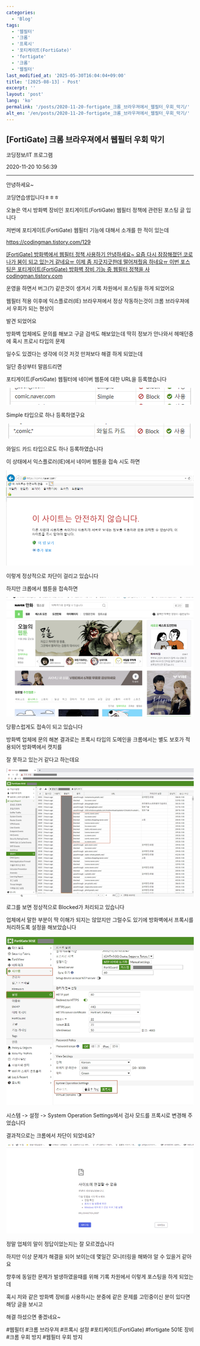 ```yaml
---
categories:
  - 'Blog'
tags:
  - '웹필터'
  - '크롬'
  - '프록시'
  - '포티케이트(FortiGate)'
  - 'fortigate'
  - '크롬'
  - '웹필터'
last_modified_at: '2025-05-30T16:04:04+09:00'
title: '[2025-08-13] - Post'
excerpt: ''
layout: 'post'
lang: 'ko'
permalink: '/posts/2020-11-20-fortigate_크롬_브라우져에서_웹필터_우회_막기/'
alt_en: '/en/posts/2020-11-20-fortigate_크롬_브라우져에서_웹필터_우회_막기/'
---
```


## [FortiGate] 크롬 브라우져에서 웹필터 우회 막기

코딩정보/IT 프로그램

2020-11-20 10:56:39

* * *

안녕하세요~

코딩연습생입니다ㅎㅎㅎ

오늘은 역시 방화벽 장비인 포티게이트(FortiGate) 웹필터 정책에 관련된 포스팅 글 입니다

저번에 포티게이트(FortiGate) 웹필터 기능에 대해서 소개를 한 적이 있는데

<https://codingman.tistory.com/129>

[ [FortiGate] 방화벽에서 웹필터 정책 사용하기 안녕하세요~ 요즘 다시 잠잠해졌던 코로나가 붐이 되고 있는거 같네요ㅠ 이제 좀
지긋지긋한데 떨어져줬음 하네요ㅠ 이번 포스팅은 포티게이트(FortiGate) 방화벽 장비 기능 중 웹필터 정책을 사
codingman.tistory.com ](https://codingman.tistory.com/129)

운영을 하면서 버그(?) 같은것이 생겨서 기록 차원에서 포스팅을 하게 되었어요

웹필터 적용 이후에 익스플로러(IE) 브라우져에서 정상 작동하는것이 크롬 브라우져에서 우회가 되는 현상이

발견 되었어요

방화벽 업체에도 문의를 해보고 구글 검색도 해보았는데 딱히 정보가 안나와서 헤매던중에 혹시 프로시 타입의 문제

일수도 있겠다는 생각에 이것 저것 만져보다 해결 하게 되었는데

일단 증상부터 말씀드리면

포티게이트(FortiGate) 웹필터에 네이버 웹툰에 대한 URL을 등록했습니다

![](/assets/images/fortigate_크롬_브라우져에서_웹필터_우회_막기/img.png)

Simple 타입으로 하나 등록하였구요

![](/assets/images/fortigate_크롬_브라우져에서_웹필터_우회_막기/img_1.png)

와일드 카드 타입으로도 하나 등록하였습니다

이 상태에서 익스플로러(IE)에서 네이버 웹툰을 접속 시도 하면

![](/assets/images/fortigate_크롬_브라우져에서_웹필터_우회_막기/img_2.png)

이렇게 정상적으로 차단이 걸리고 있습니다

하지만 크롭에서 웹툰을 접속하면

![](/assets/images/fortigate_크롬_브라우져에서_웹필터_우회_막기/img_3.png)

당황스럽게도 접속이 되고 있습니다

방화벽 업체에 문의 해본 결과로는 프록시 타입의 도메인을 크롬에서는 별도 보호가 적용되어 방화벽에서 캣치를

잘 못하고 있는거 같다고 하는데요

![](/assets/images/fortigate_크롬_브라우져에서_웹필터_우회_막기/img.jpg)

로그를 보면 정상적으로 Blocked가 처리되고 있습니다

업체에서 말한 부분이 딱 이해가 되지는 않았지만 그럴수도 있기에 방화벽에서 프록시를 처리하도록 설정을 해보았습니다

![](/assets/images/fortigate_크롬_브라우져에서_웹필터_우회_막기/img_1.jpg)

시스템 -> 설정 -> System Operation Settings에서 검사 모드를 프록시로 변경해 주었습니다

결과적으로는 크롬에서 차단이 되었네요?

![](/assets/images/fortigate_크롬_브라우져에서_웹필터_우회_막기/img_4.png)

정말 업체의 말이 정답이었는지는 잘 모르겠습니다

하지만 이상 문제가 해결을 되어 보이는데 몇일간 모니터링을 해봐야 알 수 있을거 같아요

향후에 동일한 문제가 발생하였을때를 위해 기록 차원에서 이렇게 포스팅을 하게 되었는데

혹시 저와 같은 방화벽 장비를 사용하시는 분중에 같은 문제를 고민중이신 분이 있다면 해당 글을 보시고

해결 하셨으면 좋겠네요~

  

#웹필터 #크롬 브라우져 #프록시 설정 #포티케이트(FortiGate) #fortigate 501E 장비 #크롬 우회 방지 #웹필터 우회
방지

